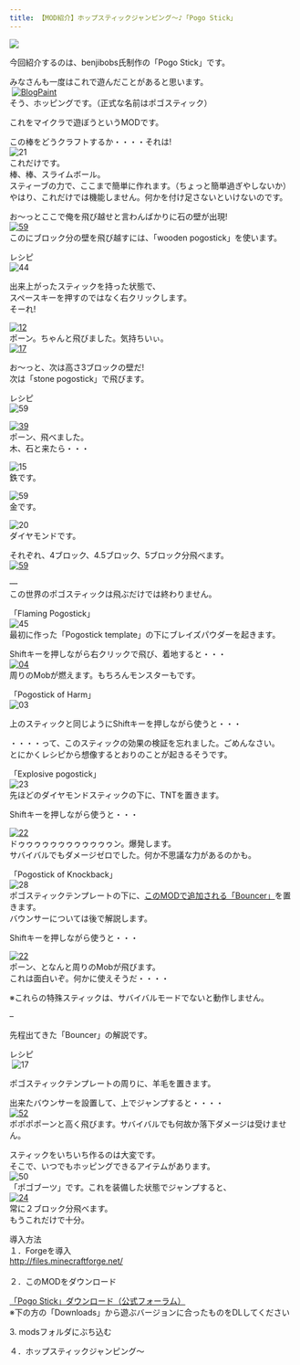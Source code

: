 ```yaml
---
title: 【MOD紹介】ホップスティックジャンピング～♪「Pogo Stick」
---
```


![](https://res.cloudinary.com/napoan-com/image/upload/w_650,c_limit,f_auto,q_auto/v1578358412/dd70764b4be4892114e5c61d393dbc66_st8yb1.jpg)

今回紹介するのは、benjibobs氏制作の「Pogo Stick」です。

みなさんも一度はこれで遊んだことがあると思います。  
 [![BlogPaint](https://cdn-ak.f.st-hatena.com/images/fotolife/s/sasigume/20210208/20210208141808.jpg)](#6/0/6027ef10.jpg "BlogPaint")  
そう、ホッピングです。（正式な名前はポゴスティック）

これをマイクラで遊ぼうというMODです。

この棒をどうクラフトするか・・・・それは!  
![21](https://cdn-ak.f.st-hatena.com/images/fotolife/s/sasigume/20210208/20210208125732.png)  
これだけです。  
棒、棒、スライムボール。  
スティーブの力で、ここまで簡単に作れます。（ちょっと簡単過ぎやしないか）  
やはり、これだけでは機能しません。何かを付け足さないといけないのです。

お～っとここで俺を飛び越せと言わんばかりに石の壁が出現!  
[![59](https://cdn-ak.f.st-hatena.com/images/fotolife/s/sasigume/20210208/20210208142400.png)](#6/6/662bd4fb.png "59")  
このにブロック分の壁を飛び越すには、「wooden pogostick」を使います。

レシピ  
![44](https://cdn-ak.f.st-hatena.com/images/fotolife/s/sasigume/20210208/20210208134429.png)

出来上がったスティックを持った状態で、  
スペースキーを押すのではなく右クリックします。  
そーれ!

[![12](https://cdn-ak.f.st-hatena.com/images/fotolife/s/sasigume/20210208/20210208134601.png)  
](#4/3/434e54b6.png "12")ポーン。ちゃんと飛びました。気持ちいぃ。  
[![17](https://cdn-ak.f.st-hatena.com/images/fotolife/s/sasigume/20210208/20210208142121.png)](#6/3/6315ba89.png "17")

お～っと、次は高さ3ブロックの壁だ!  
次は「stone pogostick」で飛びます。

レシピ  
![59](https://cdn-ak.f.st-hatena.com/images/fotolife/s/sasigume/20210208/20210208164758.png)

[![39](https://cdn-ak.f.st-hatena.com/images/fotolife/s/sasigume/20210208/20210208144355.png)](#7/7/77602c89.png "39")  
ポーン、飛べました。  
木、石と来たら・・・

![15](https://cdn-ak.f.st-hatena.com/images/fotolife/s/sasigume/20210208/20210208161934.png)  
鉄です。

![59](https://cdn-ak.f.st-hatena.com/images/fotolife/s/sasigume/20210208/20210208150025.png)  
金です。

![20](https://cdn-ak.f.st-hatena.com/images/fotolife/s/sasigume/20210208/20210208162106.png)  
ダイヤモンドです。

それぞれ、4ブロック、4.5ブロック、5ブロック分飛べます。  
[![59](https://cdn-ak.f.st-hatena.com/images/fotolife/s/sasigume/20210208/20210208161122.png)](#c/c/cc51c89a.png "59")

—  
この世界のポゴスティックは飛ぶだけでは終わりません。

「Flaming Pogostick」  
![45](https://cdn-ak.f.st-hatena.com/images/fotolife/s/sasigume/20210208/20210208125845.png)  
最初に作った「Pogostick template」の下にブレイズパウダーを起きます。

Shiftキーを押しながら右クリックで飛び、着地すると・・・  
[![04](https://cdn-ak.f.st-hatena.com/images/fotolife/s/sasigume/20210208/20210208165029.png)](#e/8/e8382422.png "04")  
周りのMobが燃えます。もちろんモンスターもです。

「Pogostick of Harm」  
![03](https://cdn-ak.f.st-hatena.com/images/fotolife/s/sasigume/20210208/20210208130916.png)

上のスティックと同じようにShiftキーを押しながら使うと・・・

・・・・って、このスティックの効果の検証を忘れました。ごめんなさい。  
とにかくレシピから想像するとおりのことが起きるそうです。  
  
「Explosive pogostick」  
![23](https://cdn-ak.f.st-hatena.com/images/fotolife/s/sasigume/20210208/20210208134124.png)  
先ほどのダイヤモンドスティックの下に、TNTを置きます。

Shiftキーを押しながら使うと・・・

[![22](https://cdn-ak.f.st-hatena.com/images/fotolife/s/sasigume/20210208/20210208141458.png)](#5/d/5d9da857.png "22")  
ドゥゥゥゥゥゥゥゥゥゥゥゥン。爆発します。  
サバイバルでもダメージゼロでした。何か不思議な力があるのかも。

「Pogostick of Knockback」  
![28](https://cdn-ak.f.st-hatena.com/images/fotolife/s/sasigume/20210208/20210208132729.png)  
ポゴスティックテンプレートの下に、[このMODで追加される「Bouncer」](#boun)を置きます。  
バウンサーについては後で解説します。 

Shiftキーを押しながら使うと・・・

[![22](https://cdn-ak.f.st-hatena.com/images/fotolife/s/sasigume/20210208/20210208140700.png)](#5/5/55cdc0ac.png "22")  
ポーン、となんと周りのMobが飛びます。  
これは面白いぞ。何かに使えそうだ・・・・

※これらの特殊スティックは、サバイバルモードでないと動作しません。 

–  

  
先程出てきた「Bouncer」の解説です。

レシピ  
 ![17](https://www.napoan.com/wp-content/uploads/imgs/3/1/31778b70.png)

ポゴスティックテンプレートの周りに、羊毛を置きます。

出来たバウンサーを設置して、上でジャンプすると・・・・  
[![52](https://cdn-ak.f.st-hatena.com/images/fotolife/s/sasigume/20210208/20210208153904.png)](#a/c/ac12ab2e.png "52")  
ポポポポーンと高く飛びます。サバイバルでも何故か落下ダメージは受けません。

スティックをいちいち作るのは大変です。  
そこで、いつでもホッピングできるアイテムがあります。  
![50](https://cdn-ak.f.st-hatena.com/images/fotolife/s/sasigume/20210208/20210208152437.png)  
「ポゴブーツ」です。これを装備した状態でジャンプすると、  
[![24](https://cdn-ak.f.st-hatena.com/images/fotolife/s/sasigume/20210208/20210208124526.png)](#0/0/00ded696.png "24")  
常に２ブロック分飛べます。  
もうこれだけで十分。

導入方法  
１．Forgeを導入  
[http://files.minecraftforge.net/  
](http://files.minecraftforge.net/)  
２．このMODをダウンロード

 [「Pogo Stick」ダウンロード（公式フォーラム）](http://www.minecraftforum.net/topic/2222398-forge-164-pogostick-mod-030114-over-1000-downloads-14/)   
※下の方の「Downloads」から遊ぶバージョンに合ったものをDLしてください

3\. modsフォルダにぶち込む

４．ホップスティックジャンピング～
